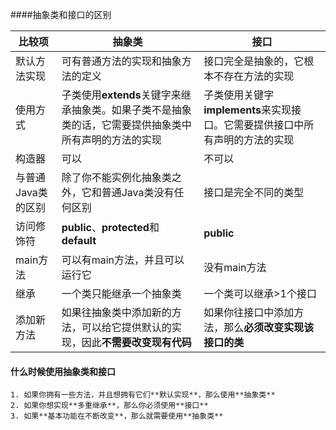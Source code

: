 ####抽象类和接口的区别

| 比较项             | 抽象类                                                       | 接口                                                         |
| ------------------ | ------------------------------------------------------------ | ------------------------------------------------------------ |
| 默认方法实现       | 可有普通方法的实现和抽象方法的定义                           | 接口完全是抽象的，它根本不存在方法的实现                     |
| 使用方式           | 子类使用**extends**关键字来继承抽象类。如果子类不是抽象类的话，它需要提供抽象类中所有声明的方法的实现 | 子类使用关键字**implements**来实现接口。它需要提供接口中所有声明的方法的实现 |
| 构造器             | 可以                                                         | 不可以                                                       |
| 与普通Java类的区别 | 除了你不能实例化抽象类之外，它和普通Java类没有任何区别       | 接口是完全不同的类型                                         |
| 访问修饰符         | **public**、**protected**和**default**                       | **public**                                                   |
| main方法           | 可以有main方法，并且可以运行它                               | 没有main方法                                                 |
| 继承               | 一个类只能继承一个抽象类                                     | 一个类可以继承>1个接口                                       |
| 添加新方法         | 如果往抽象类中添加新的方法，可以给它提供默认的实现，因此**不需要改变现有代码** | 如果你往接口中添加方法，那么**必须改变实现该接口的类**       |



#### 什么时候使用抽象类和接口

 	1. 如果你拥有一些方法，并且想拥有它们**默认实现**，那么使用**抽象类**
 	2. 如果你想实现**多重继承**，那么你必须使用**接口**
 	3. 如果**基本功能在不断改变**，那么就需要使用**抽象类**

